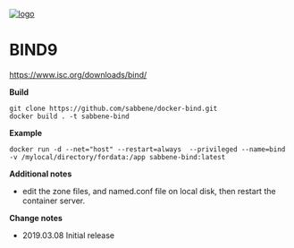 [![logo](https://www.isc.org/wp-content/uploads/2018/12/Bind_9_ISC_Blue-320x320.png)](https://www.isc.org/downloads/bind/)

BIND9
==========================

https://www.isc.org/downloads/bind/


**Build**
```
git clone https://github.com/sabbene/docker-bind.git
docker build . -t sabbene-bind
```

**Example**

```
docker run -d --net="host" --restart=always  --privileged --name=bind -v /mylocal/directory/fordata:/app sabbene-bind:latest
```


**Additional notes**

* edit the zone files, and named.conf file on local disk, then restart the container server.

**Change notes**

* 2019.03.08
Initial release
